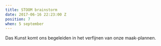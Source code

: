 ```yaml
---
title: STOOM brainstorm
date: 2017-06-16 22:23:00 Z
position: 7
when: 5 september
---
```


Das Kunst komt ons begeleiden in het verfijnen van onze maak-plannen.
